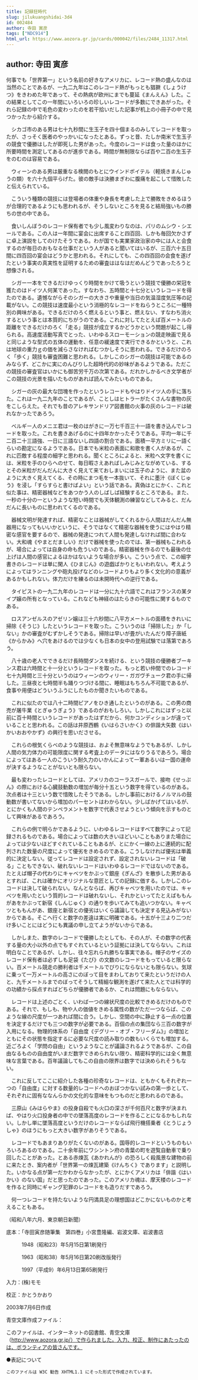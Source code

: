 ```yaml
---
title: 記録狂時代
slug: jilukuangshidai-3d4
id: 002484
author: 寺田 寅彦
tags: ["NDC914"]
html_url: https://www.aozora.gr.jp/cards/000042/files/2484_11317.html
---
```


## author: 寺田 寅彦

何事でも「世界第一」という名前の好きなアメリカに、レコード熱の盛んなのは当然のことであるが、一九二九年はこのレコード熱がもっとも猖獗《しょうけつ》をきわめた年であって、その熱病が欧州にまでも蔓延《まんえん》した。この結果としてこの一年間にいろいろの珍しいレコードが多数にできあがった。それら記録の中で毛色の変わったのを若干拾いだした記事が机上の小冊子の中で見つかったから紹介する。

　シカゴ市のある男は七十九秒間に生玉子を四十個まるのみしてレコードを取ったが、さっそく医者のやっかいになったとある。ずっと昔、たしか南米で生玉子の競食で優勝はしたが即死した男があった。今度のレコードは食った量のほかに所要時間を測定してあるのが進歩である。時間が無制限ならば百や二百の生玉子をのむのは容易である。

　ウィーンのある男は厳重なる検閲のもとにウインドボイテル（軽焼きまんじゅうの類）を六十九個平らげた。彼の敵手は決勝まぎわに腹痛を起こして惜敗したと伝えられている。

　こういう種類の競技には登場者の体重や身長を考慮した上で勝敗をきめるほうが合理的であるようにも思われるが、そうしないところを見ると結局強いもの勝ちの世の中である。

　食いしんぼうのレコード保有者でも少し風変わりなのは、パリのムシウ・シエールである。この人は一年間に宴会に出席すること四百回、しかも毎回欠かさずに卓上演説をしてのけたそうである。わが国でも実業家政治家の中には人と会食するのが毎日のおもなる仕事だという人があると聞いてはいるが、三百六十五日間に四百回の宴会はどうかと思われる。それにしても、この四百回の会食を遂げたという事実の真実性を証明するための審査ははなはだめんどうであったろうと想像される。

　シガー一本をできるだけゆっくり時間をかけて吸うという競技で優勝の栄冠を獲たのはドイツ人何某であった。すなわち、五時間と十七分というレコードを得たのである。遺憾ながらそのシガーの大きさや重量や当日の気温湿度気圧等の記載がない。この競技は速度最小という消極的なレコードをねらうところに一種特別の興味がある。できるだけのろく燃えるという事と、燃えない、すなわち消火するという事とは本質的にちがうのである。これに対してたとえば百メートルの距離をできるだけのろく「走る」競技が成立するかどうかという問題が起こし得られる。高速度活動写真でとった、いわゆるスローモーションの競走映画で見ると同じような型式の五体の運動を、任意の緩速度で実行できるかというと、これは地球の重力ｇの価を減らさなければむつかしそうに思われる。できるだけのろく「歩く」競技も審査困難と思われる。しかしこのシガーの競技は可能であるのみならず、どこかに実にのんびりした超時代的の妙味があるようである。ただこの競技の審査官はいかにも御苦労千万の次第である。だれかしかるべき文学者がこの競技の光景を描いたものがあれば読んでみたいものである。

　シガーの灰の最大な団塊を作ったというレコードもやはりドイツ人の手に落ちた。これは一九二九年のことであるが、ことしはヒトラーがたくさんな書物の灰をこしらえた。それでも昔のアレキサンドリア図書館の火事の灰のレコードは破れなかったであろう。

　ベルギー人のメニエ君は一枚のはがきに一万七千百三十一語を書き込んでレコードを取った。これを書きあげるのに十四年かかったそうである。平均一年に千二百二十三語強、一日に三語ないし四語の割合である。面積一平方ミリに一語くらいの勘定になるようである。日本でも米粒の表面に和歌を書く人があるが、これに匹敵する程度の細字と思われる。聞くところによると、米粒へ文字を書くには、米粒を手のひらへのせて、毎日暇さえあればしみじみとながめている、するとその米粒がだんだんに大きく見えて来ておしまいには玉子のように、また盆のように大きく見えてくる、その時にまつ毛を一本抜いて、それに墨汁《ぼくじゅう》を浸し「すらすらと書けばよい」という話である。真偽はとにかく、これと似た事は、精密器械などをあつかう人のしばしば経験するところである。また、一秒の十分の一というような短い時間でも天体観測の練習などしてみると、だんだんに長いものに思われてくるのである。

　器械文明が発達すれば、精密なことは器械がしてくれるから人間はだんだん無器用になってもいいかというに、そうではなくて精密な器械を使うにはやはり精密な感官を要するので、器械の発達につれて人間も発達しなければ間に合わない。大和魂《やまとだましい》だけで器械を使ったのでは、第一器械もこわれるが、場合によっては自身の命も危ういのである。精密器械を作るのでも最後の仕上げは人間の感官によるほかはないような場合が多い。こういう点で、この細字書きのレコードは単に閑人《ひまじん》の遊戯ばかりともいわれない。考えようによってはランニングや砲丸投げなどのレコードよりもより多く文化的の意義があるかもしれない。体力だけを練るのは未開時代への逆行である。

　タイピストの一九二九年のレコードは一分に九十六語でこれはフランスの某タイプ嬢の所有となっている。これなども神経のはたらきの可能性に関するものである。

　ロスアンゼルスのアゼリン嬢は三十六秒間に八平方メートルの面積をきれいに掃除《そうじ》したというレコードを取った。こういうのは「掃除した」か「しない」かの審査がむずかしそうである。掃除は早いが畳がいたんだり障子唐紙《からかみ》へ穴をあけるのでは少なくも日本の女中の登用試験では落第であろう。

　八十歳の老人でできるだけ長時間ダンスを続ける、という競技の優勝者ブーキンス君は六時間と十一分というレコードを取った。もっと若い仲間でのレコード七十九時間と三十分というのはウィーンのウィリー・ガガヴチューク君の手に帰した。三昼夜と七時間半も踊りつづける間に、睡眠はもちろん不可能であるが、食事や用便はどういうふうにしたものか聞きたいものである。

　これに似たのでは八十二時間ピアノをひき通したというのがある。この男の商売が屠牛業《とぎゅうぎょう》であるのがおもしろい。しかしこれにはずっと以前に百十時間というレコードがあったはずだから、何かコンディションが違っていることと思われる。この話は井原西鶴《いはらさいかく》の俳諧大矢数《はいかいおおやかず》の興行を思いださせる。

　これらの根気くらべのような競技は、およそ無意味なようでもあるが、しかし人間の気力体力の可能限度に関する考査上のデータにはなりうるであろう。場合によってはある一人のこういう耐久力のいかんによって一軍あるいは一国の運命が決するようなことがないとも限らない。

　最も変わったレコードとしては、アメリカのコーラスガールで、接吻《せっぷん》の際における心臓鼓動数の増加が毎分十五という数字を得ているのがある。次点者は十三という数で惜敗したそうである。しかし事前におけるノルマルの鼓動数が書いてないから増加のパーセントはわからない。少しばかげてはいるが、とにかくも人間のテンペラメントを数字で代表させようという傾向を示すものとして興味があるであろう。

　これらの例で明らかであるように、いわゆるレコードはすべて数字によって記録されるものである。場合によっては数の大きいほどいいこともありまた場合によっては少ないほどすぐれていることもあるが、とにかく一線の上に連続的に配列された数量の尺度によって優劣をきめるのである。こうしなければ優劣は単義的に決定しない。従ってレコードは設定されず、設定されないレコードは「破る」こともできない、破れないレコードはいわゆるレコードではないのである。たとえば帽子の代わりにキャベツをかぶって銀座《ぎんざ》を散歩した男があるとすれば、これは確かにオリジナルな意匠としての記録に価する。しかしこのレコードは決して破られない。なんとならば、再びキャベツを用いたのでは、キャベツを用いたという質的レコードは破れないし、それかといってたとえばももんがあをかぶって新宿《しんじゅく》の通りを歩いてみても追いつかない。キャベツとももんがあ、銀座と新宿との優劣はいくら議論しても決定する見込みがないからである。そこへ行くと数字の差違は実に明確である。十五が十三より二つだけ多いことにはどうにも異議の申し立てようがないからである。

　しかしまた、数字のレコードで優勝したとしても、その人が、その数字の代表する量の大小以外の点でもすぐれているという証拠には決してならない。これは明白なことであるが、しかし、往々忘れられ勝ちな事実である。帽子のサイズのレコード保有者は必ずしも足袋《たび》の文数のレコードをもっていると限らない。百メートル競走の勝利者は千メートルでびりにならないとも限らない。気球に乗って一万メートルの高さにのぼって目をまわしておりて来たというだけの人と、九千メートルまでのぼってそうして精細な観測を遂げて来た人とでは科学的の功績から採点すればどちらが優勝者であるか、これは問題にもならない。

　レコードは上述のごとく、いわば一つの線状尺度の比較できめるだけのものである。それで、もしも、物や人の価値をきめる属性の数がただ一つならば、このような線の尺度が一つあれば間に合う。しかし、空間の中に静止する一点の位置を決定するだけでも三つの数字が必要である。百個の点の集団なら三百の数字が入用になる。物理的体系の「自由度《デグリー・オブ・フリーダム》」の増加とともにその状態を指定するに必要な尺度の読み取りの数もいくらでも増加する。近ごろよく「学問の自由」というようなことが議論されるようであるが、この自由なるものの自由度がいまだ数字できめられない限り、精密科学的には全く無意味な言葉である。百年議論してもこの自由の限界は数字では決められそうもない。

　これに反してここに紹介した各種の珍奇なレコードは、ともかくもそれぞれ一つの「自由度」に対する数量的レコードへのおぼつかない試みの第一歩として、それぞれに固有ななんらかの文化的な意味をもつものだと思われるのである。

　三原山《みはらやま》の投身自殺でも火口の深さが千何百尺と数字が決まれば、やはり火口投身者の中での墜落高度のレコードを作ることになるかもしれない。しかし単に墜落高度というだけのレコードならば飛行機搭乗者《とうじょうしゃ》のほうにもっと大きい数字がありそうである。

　レコードでもあまりありがたくないのがある。国辱的レコードというものもいろいろあるのである。二十余年前にワシントン府の青葉の町を遊覧自動車で乗り回したことがあった。とある赤煉瓦《あかれんが》の恐ろしく殺風景な建物の前に来たとき、案内者が「世界第一の煉瓦建築《けんちく》であります」と説明した。いかなる点が第一だかわからなかったが、とにかくアメリカは「俳諧《はいかい》のない国」だと思ったのであった。このアメリカ魂は、摩天楼のレコードを作ると同時にギャング犯罪のレコードをも造りだすであろう。

　何一つレコードを持たないような円満具足の理想国はどこかにないものかと考えることもある。

（昭和八年六月、東京朝日新聞）













底本：「寺田寅彦随筆集　第四巻」小宮豊隆編、岩波文庫、岩波書店


　　　1948（昭和23）年5月15日第1刷発行

　　　1963（昭和38）年5月16日第20刷改版発行

　　　1997（平成9）年6月13日第65刷発行

入力：(株)モモ

校正：かとうかおり

2003年7月6日作成

青空文庫作成ファイル：

このファイルは、インターネットの図書館、青空文庫（http://www.aozora.gr.jp/）で作られました。入力、校正、制作にあたったのは、ボランティアの皆さんです。











●表記について


	このファイルは W3C 勧告 XHTML1.1 にそった形式で作成されています。